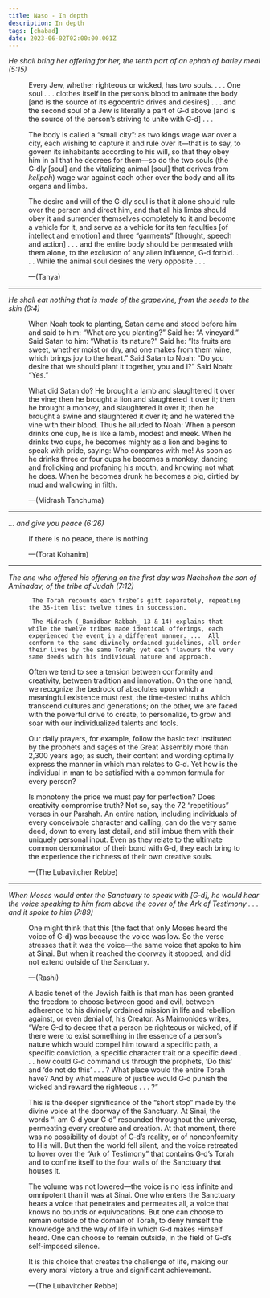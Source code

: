 ```yaml
---
title: Naso - In depth
description: In depth
tags: [chabad]
date: 2023-06-02T02:00:00.001Z
---
```


_He shall bring her offering for her, the tenth part of an ephah of barley meal (5:15)_

<figure class='quote'>

Every Jew, whether righteous or wicked, has two souls. . . . One soul . . . clothes itself in the person’s blood to animate the body [and is the source of its egocentric drives and desires] . . . and the second soul of a Jew is literally a part of G‑d above [and is the source of the person’s striving to unite with G‑d] . . .

The body is called a “small city”: as two kings wage war over a city, each wishing to capture it and rule over it—that is to say, to govern its inhabitants according to his will, so that they obey him in all that he decrees for them—so do the two souls (the G‑dly [soul] and the vitalizing animal [soul] that derives from _kelipah_) wage war against each other over the body and all its organs and limbs.

The desire and will of the G‑dly soul is that it alone should rule over the person and direct him, and that all his limbs should obey it and surrender themselves completely to it and become a vehicle for it, and serve as a vehicle for its ten faculties [of intellect and emotion] and three “garments” [thought, speech and action] . . . and the entire body should be permeated with them alone, to the exclusion of any alien influence, G‑d forbid. . . . While the animal soul desires the very opposite . . .
  </p>
  <figcaption>&mdash;(Tanya)</figcaption>
</figure>

---

_He shall eat nothing that is made of the grapevine, from the seeds to the skin (6:4)_

<figure class='quote'>
  <p>
    When Noah took to planting, Satan came and stood before him and said to him: “What are you planting?” Said he: “A vineyard.” Said Satan to him: “What is its nature?” Said he: “Its fruits are sweet, whether moist or dry, and one makes from them wine, which brings joy to the heart.” Said Satan to Noah: “Do you desire that we should plant it together, you and I?” Said Noah: “Yes.”

What did Satan do? He brought a lamb and slaughtered it over the vine; then he brought a lion and slaughtered it over it; then he brought a monkey, and slaughtered it over it; then he brought a swine and slaughtered it over it; and he watered the vine with their blood. Thus he alluded to Noah: When a person drinks one cup, he is like a lamb, modest and meek. When he drinks two cups, he becomes mighty as a lion and begins to speak with pride, saying: Who compares with me! As soon as he drinks three or four cups he becomes a monkey, dancing and frolicking and profaning his mouth, and knowing not what he does. When he becomes drunk he becomes a pig, dirtied by mud and wallowing in filth.
  </p>
  <figcaption>&mdash;(Midrash Tanchuma)</figcaption>
</figure>

---

_... and give you peace (6:26)_

<figure class='quote'>
  <p>
    If there is no peace, there is nothing.
  </p>
  <figcaption>&mdash;(Torat Kohanim)</figcaption>
</figure>

---

_The one who offered his offering on the first day was Nachshon the son of Aminadav, of the tribe of Judah (7:12)_

<figure class='quote'>

     The Torah recounts each tribe’s gift separately, repeating the 35-item list twelve times in succession.

     The Midrash (_Bamidbar Rabbah_ 13 & 14) explains that while the twelve tribes made identical offerings, each experienced the event in a different manner. ...  All conform to the same divinely ordained guidelines, all order their lives by the same Torah; yet each flavours the very same deeds with his individual nature and approach. 
  
  Often we tend to see a tension between conformity and creativity, between tradition and innovation. On the one hand, we recognize the bedrock of absolutes upon which a meaningful existence must rest, the time-tested truths which transcend cultures and generations; on the other, we are faced with the powerful drive to create, to personalize, to grow and soar with our individualized talents and tools.

Our daily prayers, for example, follow the basic text instituted by the prophets and sages of the Great Assembly more than 2,300 years ago; as such, their content and wording optimally express the manner in which man relates to G‑d. Yet how is the individual in man to be satisfied with a common formula for every person?

Is monotony the price we must pay for perfection? Does creativity compromise truth? Not so, say the 72 “repetitious” verses in our Parshah. An entire nation, including individuals of every conceivable character and calling, can do the very same deed, down to every last detail, and still imbue them with their uniquely personal input. Even as they relate to the ultimate common denominator of their bond with G‑d, they each bring to the experience the richness of their own creative souls.

  <figcaption>&mdash;(The Lubavitcher Rebbe)</figcaption>
</figure>

---

_When Moses would enter the Sanctuary to speak with [G‑d], he would hear the voice speaking to him from above the cover of the Ark of Testimony . . . and it spoke to him (7:89)_

<figure class='quote'>
  <p>
    One might think that this (the fact that only Moses heard the voice of G‑d) was because the voice was low. So the verse stresses that it was the voice—the same voice that spoke to him at Sinai. But when it reached the doorway it stopped, and did not extend outside of the Sanctuary.
  </p>
  <figcaption>&mdash;(Rashi)</figcaption>
</figure>

<figure class='quote'>
  <p>
    A basic tenet of the Jewish faith is that man has been granted the freedom to choose between good and evil, between adherence to his divinely ordained mission in life and rebellion against, or even denial of, his Creator. As Maimonides writes, “Were G‑d to decree that a person be righteous or wicked, of if there were to exist something in the essence of a person’s nature which would compel him toward a specific path, a specific conviction, a specific character trait or a specific deed . . . how could G‑d command us through the prophets, ‘Do this’ and ‘do not do this’ . . . ? What place would the entire Torah have? And by what measure of justice would G‑d punish the wicked and reward the righteous . . . ?”

This is the deeper significance of the “short stop” made by the divine voice at the doorway of the Sanctuary. At Sinai, the words “I am G‑d your G‑d” resounded throughout the universe, permeating every creature and creation. At that moment, there was no possibility of doubt of G‑d’s reality, or of nonconformity to His will. But then the world fell silent, and the voice retreated to hover over the “Ark of Testimony” that contains G‑d’s Torah and to confine itself to the four walls of the Sanctuary that houses it.

The volume was not lowered—the voice is no less infinite and omnipotent than it was at Sinai. One who enters the Sanctuary hears a voice that penetrates and permeates all, a voice that knows no bounds or equivocations. But one can choose to remain outside of the domain of Torah, to deny himself the knowledge and the way of life in which G‑d makes Himself heard. One can choose to remain outside, in the field of G‑d’s self-imposed silence.

It is this choice that creates the challenge of life, making our every moral victory a true and significant achievement.
  </p>
  <figcaption>&mdash;(The Lubavitcher Rebbe)</figcaption>
</figure>
